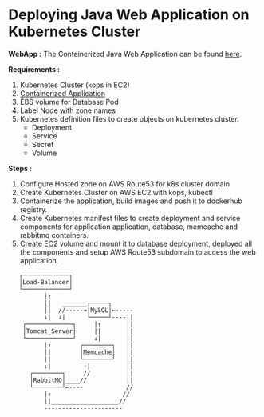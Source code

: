 # Deploying Java Web Application on Kubernetes Cluster  

__WebApp :__ The Containerized Java Web Application can be found [here](https://github.com/Ajaytekam/docker-containerization-project).      

__Requirements :__  

1. Kubernetes Cluster (kops in EC2)  
2. [Containerized Application](https://github.com/Ajaytekam/docker-containerization-project)   
3. EBS volume for Database Pod
4. Label Node with zone names 
5. Kubernetes definition files to create objects on kubernetes cluster. 
    * Deployment  
    * Service  
    * Secret  
    * Volume    


__Steps :__  

1. Configure Hosted zone on AWS Route53 for k8s cluster domain  
2. Create Kubernetes Cluster on AWS EC2 with kops, kubectl   
3. Containerize the application, build images and push it to dockerhub registry. 
4. Create Kubernetes manifest files to create deployment and service components for application application, database, memcache and rabbitmq containers. 
5. Create EC2 volume and mount it to database deployment, deployed all the components and setup AWS Route53 subdomain to access the web application.

```   
   ┌─────────────┐   
   │Load-Balancer│             
   └─────────────┘
          |↑
          ||   _______┌─────┐
          ||  //-----→│MySQL│←-----
          ↓|  ↓|      └─────┘----||
    ┌─────────────┐     |↑       ||
    │Tomcat_Server│     ||       ||
    └─────────────┘     ↓|       ||
          |↑        ┌────────┐   ||
          ||        │Memcache│   ||
          ||        └────────┘   || 
          ↓|         ↑|          ||
      ┌────────┐     //          ||
      │RabbitMQ│____//           ||
      └────────┘←----            //
          |↑                    //
          ||___________________//
          ----------------------     
```     
